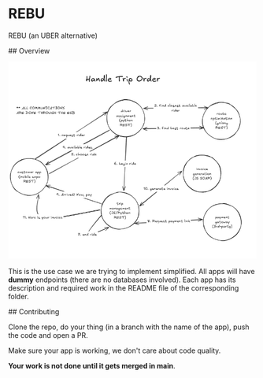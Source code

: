 # REBU

REBU (an UBER alternative)

## Overview

![Handle Trip Order](./docs/handle_trip_order.png)

This is the use case we are trying to implement simplified. All apps will have **dummy** endpoints (there are no databases involved). Each app has its description and required work in the README file of the corresponding folder.

## Contributing

Clone the repo, do your thing (in a branch with the name of the app), push the code and open a PR.

Make sure your app is working, we don't care about code quality.

**Your work is not done until it gets merged in main**.
